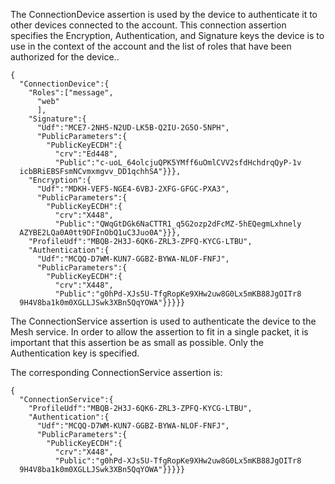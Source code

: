 
The ConnectionDevice assertion is used by the device to authenticate it to other 
devices connected to the account. This connection assertion specifies the
Encryption, Authentication, and Signature keys the device is to use in the context of
the account and the list of roles that have been authorized for the device..

~~~~
{
  "ConnectionDevice":{
    "Roles":["message",
      "web"
      ],
    "Signature":{
      "Udf":"MCE7-2NH5-N2UD-LK5B-Q2IU-2G5O-5NPH",
      "PublicParameters":{
        "PublicKeyECDH":{
          "crv":"Ed448",
          "Public":"c-uoL_64olcjuQPK5YMff6uOmlCVV2sfdHchdrqQyP-1v
  icbBRiEBSFsmNCvmxmgvv_DD1qchhSA"}}},
    "Encryption":{
      "Udf":"MDKH-VEF5-NGE4-6VBJ-2XFG-GFGC-PXA3",
      "PublicParameters":{
        "PublicKeyECDH":{
          "crv":"X448",
          "Public":"QWqGtDGk6NaCTTR1_q5G2ozp2dFcMZ-5hEQegmLxhnely
  AZYBE2LQa0A0tt9DFInObQ1uC3Juo0A"}}},
    "ProfileUdf":"MBQB-2H3J-6QK6-ZRL3-ZPFQ-KYCG-LTBU",
    "Authentication":{
      "Udf":"MCQQ-D7WM-KUN7-GGBZ-BYWA-NLOF-FNFJ",
      "PublicParameters":{
        "PublicKeyECDH":{
          "crv":"X448",
          "Public":"g0hPd-XJs5U-TfgRopKe9XHw2uw8G0Lx5mKB88JgOITr8
  9H4V8ba1k0m0XGLLJSwk3XBn5QqYOWA"}}}}}
~~~~

The ConnectionService assertion is used to authenticate the device to the 
Mesh service. In order to allow the assertion to fit in a single packet, it
is important that this assertion be as small as possible. Only the 
Authentication key is specified.

The corresponding ConnectionService assertion is:

~~~~
{
  "ConnectionService":{
    "ProfileUdf":"MBQB-2H3J-6QK6-ZRL3-ZPFQ-KYCG-LTBU",
    "Authentication":{
      "Udf":"MCQQ-D7WM-KUN7-GGBZ-BYWA-NLOF-FNFJ",
      "PublicParameters":{
        "PublicKeyECDH":{
          "crv":"X448",
          "Public":"g0hPd-XJs5U-TfgRopKe9XHw2uw8G0Lx5mKB88JgOITr8
  9H4V8ba1k0m0XGLLJSwk3XBn5QqYOWA"}}}}}
~~~~

